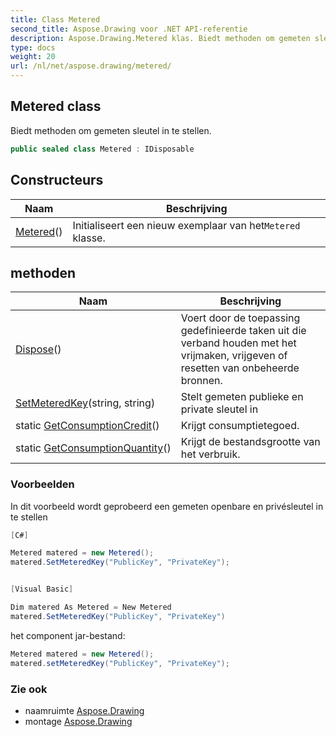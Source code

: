 ```yaml
---
title: Class Metered
second_title: Aspose.Drawing voor .NET API-referentie
description: Aspose.Drawing.Metered klas. Biedt methoden om gemeten sleutel in te stellen.
type: docs
weight: 20
url: /nl/net/aspose.drawing/metered/
---
```

## Metered class

Biedt methoden om gemeten sleutel in te stellen.

```csharp
public sealed class Metered : IDisposable
```

## Constructeurs

| Naam | Beschrijving |
| --- | --- |
| [Metered](metered/)() | Initialiseert een nieuw exemplaar van het`Metered` klasse. |

## methoden

| Naam | Beschrijving |
| --- | --- |
| [Dispose](../../aspose.drawing/metered/dispose/)() | Voert door de toepassing gedefinieerde taken uit die verband houden met het vrijmaken, vrijgeven of resetten van onbeheerde bronnen. |
| [SetMeteredKey](../../aspose.drawing/metered/setmeteredkey/)(string, string) | Stelt gemeten publieke en private sleutel in |
| static [GetConsumptionCredit](../../aspose.drawing/metered/getconsumptioncredit/)() | Krijgt consumptietegoed. |
| static [GetConsumptionQuantity](../../aspose.drawing/metered/getconsumptionquantity/)() | Krijgt de bestandsgrootte van het verbruik. |

### Voorbeelden

In dit voorbeeld wordt geprobeerd een gemeten openbare en privésleutel in te stellen

```csharp
[C#]

Metered matered = new Metered();
matered.SetMeteredKey("PublicKey", "PrivateKey");


[Visual Basic]

Dim matered As Metered = New Metered
matered.SetMeteredKey("PublicKey", "PrivateKey")
```

het component jar-bestand:

```csharp
Metered matered = new Metered();
matered.setMeteredKey("PublicKey", "PrivateKey");
```

### Zie ook

* naamruimte [Aspose.Drawing](../../aspose.drawing/)
* montage [Aspose.Drawing](../../)


